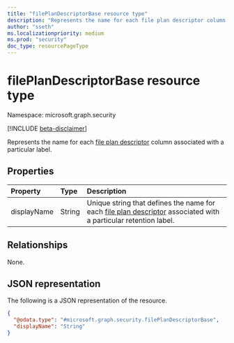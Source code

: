 ```yaml
---
title: "filePlanDescriptorBase resource type"
description: "Represents the name for each file plan descriptor column associated with a particular label."
author: "sseth"
ms.localizationpriority: medium
ms.prod: "security"
doc_type: resourcePageType
---
```


# filePlanDescriptorBase resource type

Namespace: microsoft.graph.security

[!INCLUDE [beta-disclaimer](../../includes/beta-disclaimer.md)]

Represents the name for each [file plan descriptor](../resources/security-fileplandescriptor.md) column associated with a particular label.

## Properties
|Property|Type|Description|
|:---|:---|:---|
|displayName|String|Unique string that defines the name for each [file plan descriptor](../resources/security-fileplandescriptor.md) associated with a particular retention label.|

## Relationships
None.

## JSON representation
The following is a JSON representation of the resource.
<!-- {
  "blockType": "resource",
  "@odata.type": "microsoft.graph.security.filePlanDescriptorBase"
}
-->
``` json
{
  "@odata.type": "#microsoft.graph.security.filePlanDescriptorBase",
  "displayName": "String"
}
```

